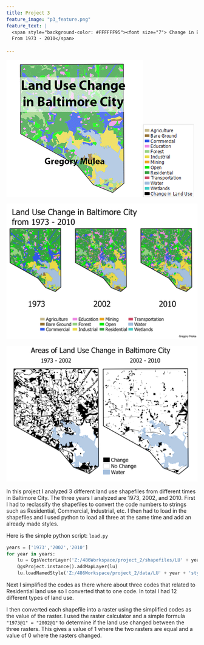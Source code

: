 ```yaml
---
title: Project 3
feature_image: "p3_feature.png"
feature_text: |
  <span style="background-color: #FFFFFF95"><font size="7"> Change in Baltimore City Land Use Over Time</font><br>
  From 1973 - 2010</span>
  
---
```


![Land Use Change](LU.gif)![Legend](legend3.png)

![](lUChange.png)

![](Change.png)

In this project I analyzed 3 different land use shapefiles from different times in Baltimore City.  The three years I analyzed are 1973, 2002, and 2010.  First I had to reclassify the shapefiles to convert the code numbers to strings such as Residential, Commercial, Industrial, etc.  I then had to load in the shapefiles and I used python to load all three at the same time and add an already made styles.

Here is the simple python script: `load.py`
```python
years = ['1973','2002','2010']
for year in years:
    lu = QgsVectorLayer('Z:/486Workspace/project_2/shapefiles/LU' + year + '.shp', 'LU' + year, 'ogr')
    QgsProject.instance().addMapLayer(lu)
    lu.loadNamedStyle('Z:/486Workspace/project_2/data/LU' + year + 'style.qml')
```

Next I simplified the codes as there where about three codes that related to Residential land use so I converted that to one code.  In total I had 12 different types of land use.

I then converted each shapefile into a raster using the simplified codes as the value of the raster.  I used the raster calculator and a simple formula `"1973@1" = "2002@1"` to determine if the land use changed between the three rasters.  This gives a value of 1 where the two rasters are equal and a value of 0 where the rasters changed.
